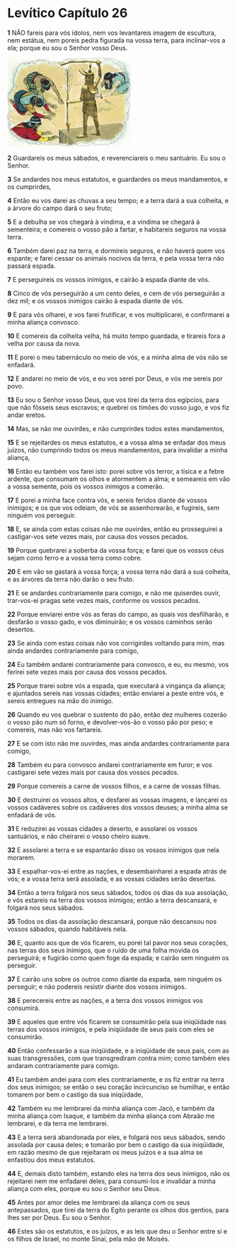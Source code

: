 # Levítico Capítulo 26

**1** 	NÃO fareis para vós ídolos, nem vos levantareis imagem de escultura, nem estátua, nem poreis pedra figurada na vossa terra, para inclinar-vos a ela; porque eu sou o Senhor vosso Deus.

![](../Images/SweetPublishing/3-26-1.jpg) 

**2** 	Guardareis os meus sábados, e reverenciareis o meu santuário. Eu sou o Senhor.

**3** 	Se andardes nos meus estatutos, e guardardes os meus mandamentos, e os cumprirdes,

**4** 	Então eu vos darei as chuvas a seu tempo; e a terra dará a sua colheita, e a árvore do campo dará o seu fruto;

**5** 	E a debulha se vos chegará à vindima, e a vindima se chegará à sementeira; e comereis o vosso pão a fartar, e habitareis seguros na vossa terra.

**6** 	Também darei paz na terra, e dormireis seguros, e não haverá quem vos espante; e farei cessar os animais nocivos da terra, e pela vossa terra não passará espada.

**7** 	E perseguireis os vossos inimigos, e cairão à espada diante de vós.

**8** 	Cinco de vós perseguirão a um cento deles, e cem de vós perseguirão a dez mil; e os vossos inimigos cairão à espada diante de vós.

**9** 	E para vós olharei, e vos farei frutificar, e vos multiplicarei, e confirmarei a minha aliança convosco.

**10** 	E comereis da colheita velha, há muito tempo guardada, e tirareis fora a velha por causa da nova.

**11** 	E porei o meu tabernáculo no meio de vós, e a minha alma de vós não se enfadará.

**12** 	E andarei no meio de vós, e eu vos serei por Deus, e vós me sereis por povo.

**13** 	Eu sou o Senhor vosso Deus, que vos tirei da terra dos egípcios, para que não fôsseis seus escravos; e quebrei os timões do vosso jugo, e vos fiz andar eretos.

**14** 	Mas, se não me ouvirdes, e não cumprirdes todos estes mandamentos,

**15** 	E se rejeitardes os meus estatutos, e a vossa alma se enfadar dos meus juízos, não cumprindo todos os meus mandamentos, para invalidar a minha aliança,

**16** 	Então eu também vos farei isto: porei sobre vós terror, a tísica e a febre ardente, que consumam os olhos e atormentem a alma; e semeareis em vão a vossa semente, pois os vossos inimigos a comerão.

**17** 	E porei a minha face contra vós, e sereis feridos diante de vossos inimigos; e os que vos odeiam, de vós se assenhorearão, e fugireis, sem ninguém vos perseguir.

**18** 	E, se ainda com estas coisas não me ouvirdes, então eu prosseguirei a castigar-vos sete vezes mais, por causa dos vossos pecados.

**19** 	Porque quebrarei a soberba da vossa força; e farei que os vossos céus sejam como ferro e a vossa terra como cobre.

**20** 	E em vão se gastará a vossa força; a vossa terra não dará a sua colheita, e as árvores da terra não darão o seu fruto.

**21** 	E se andardes contrariamente para comigo, e não me quiserdes ouvir, trar-vos-ei pragas sete vezes mais, conforme os vossos pecados.

**22** 	Porque enviarei entre vós as feras do campo, as quais vos desfilharão, e desfarão o vosso gado, e vos diminuirão; e os vossos caminhos serão desertos.

**23** 	Se ainda com estas coisas não vos corrigirdes voltando para mim, mas ainda andardes contrariamente para comigo,

**24** 	Eu também andarei contrariamente para convosco, e eu, eu mesmo, vos ferirei sete vezes mais por causa dos vossos pecados.

**25** 	Porque trarei sobre vós a espada, que executará a vingança da aliança; e ajuntados sereis nas vossas cidades; então enviarei a peste entre vós, e sereis entregues na mão do inimigo.

**26** 	Quando eu vos quebrar o sustento do pão, então dez mulheres cozerão o vosso pão num só forno, e devolver-vos-ão o vosso pão por peso; e comereis, mas não vos fartareis.

**27** 	E se com isto não me ouvirdes, mas ainda andardes contrariamente para comigo,

**28** 	Também eu para convosco andarei contrariamente em furor; e vos castigarei sete vezes mais por causa dos vossos pecados.

**29** 	Porque comereis a carne de vossos filhos, e a carne de vossas filhas.

**30** 	E destruirei os vossos altos, e desfarei as vossas imagens, e lançarei os vossos cadáveres sobre os cadáveres dos vossos deuses; a minha alma se enfadará de vós.

**31** 	E reduzirei as vossas cidades a deserto, e assolarei os vossos santuários, e não cheirarei o vosso cheiro suave.

**32** 	E assolarei a terra e se espantarão disso os vossos inimigos que nela morarem.

**33** 	E espalhar-vos-ei entre as nações, e desembainharei a espada atrás de vós; e a vossa terra será assolada, e as vossas cidades serão desertas.

**34** 	Então a terra folgará nos seus sábados, todos os dias da sua assolação, e vós estareis na terra dos vossos inimigos; então a terra descansará, e folgará nos seus sábados.

**35** 	Todos os dias da assolação descansará, porque não descansou nos vossos sábados, quando habitáveis nela.

**36** 	E, quanto aos que de vós ficarem, eu porei tal pavor nos seus corações, nas terras dos seus inimigos, que o ruído de uma folha movida os perseguirá; e fugirão como quem foge da espada; e cairão sem ninguém os perseguir.

**37** 	E cairão uns sobre os outros como diante da espada, sem ninguém os perseguir; e não podereis resistir diante dos vossos inimigos.

**38** 	E perecereis entre as nações, e a terra dos vossos inimigos vos consumirá.

**39** 	E aqueles que entre vós ficarem se consumirão pela sua iniqüidade nas terras dos vossos inimigos, e pela iniqüidade de seus pais com eles se consumirão.

**40** 	Então confessarão a sua iniqüidade, e a iniqüidade de seus pais, com as suas transgressões, com que transgrediram contra mim; como também eles andaram contrariamente para comigo.

**41** 	Eu também andei para com eles contrariamente, e os fiz entrar na terra dos seus inimigos; se então o seu coração incircunciso se humilhar, e então tomarem por bem o castigo da sua iniqüidade,

**42** 	Também eu me lembrarei da minha aliança com Jacó, e também da minha aliança com Isaque, e também da minha aliança com Abraão me lembrarei, e da terra me lembrarei.

**43** 	E a terra será abandonada por eles, e folgará nos seus sábados, sendo assolada por causa deles; e tomarão por bem o castigo da sua iniqüidade, em razão mesmo de que rejeitaram os meus juízos e a sua alma se enfastiou dos meus estatutos.

**44** 	E, demais disto também, estando eles na terra dos seus inimigos, não os rejeitarei nem me enfadarei deles, para consumi-los e invalidar a minha aliança com eles, porque eu sou o Senhor seu Deus.

**45** 	Antes por amor deles me lembrarei da aliança com os seus antepassados, que tirei da terra do Egito perante os olhos dos gentios, para lhes ser por Deus. Eu sou o Senhor.

**46** 	Estes são os estatutos, e os juízos, e as leis que deu o Senhor entre si e os filhos de Israel, no monte Sinai, pela mão de Moisés.

